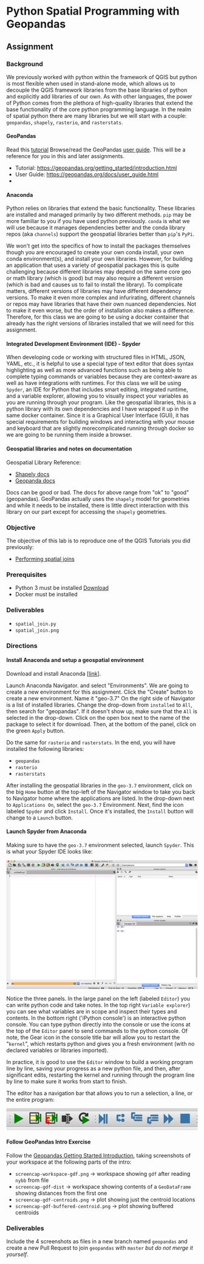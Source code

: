 # Python Spatial Programming with Geopandas
## Assignment

### Background
We previously worked with python within the framework of QGIS but python is most flexible when used in stand-alone mode, which allows us to decouple the QGIS framework libraries from the base libraries of python and explicitly add libraries of our own. As with other languages, the power of Python comes from the plethora of high-quality libraries that extend the base functionality of the core python programming language. In the realm of spatial python there are many libraries but we will start with a couple: `geopandas`, `shapely`, `rasterio`, and `rasterstats`. 

#### GeoPandas
Read this [tutorial](https://geopandas.org/getting_started/introduction.html)
Browse/read the GeoPandas [user guide](https://geopandas.org/docs/user_guide.html). This will be a reference for you in this and later assignments. 

- Tutorial: https://geopandas.org/getting_started/introduction.html
- User Guide: https://geopandas.org/docs/user_guide.html
- 
#### Anaconda
Python relies on libraries that extend the basic functionality. These libraries are installed and managed primarily by two different methods. `pip` may be more familiar to you if you have used python previously. `conda` is what we will use because it manages dependencies better and the conda library repos (aka `channels`) support the geospatial libraries better than `pip`'s `PyPi`.

We won't get into the specifics of how to install the packages themselves though you are encouraged to create your own conda install, your own conda environment(s), and install your own libraries. However, for building an application that uses a variety of geospatial packages this is quite challenging because different libraries may depend on the same core geo or math library (which is good) but may also require a different version (which is bad and causes us to fail to install the library). To complicate matters, different versions of libraries may have different dependency versions. To make it even more complex and infurirating, different channels or repos may have libraries that have their own nuanced dependencies. Not to make it even worse, but the order of installation also makes a difference. Therefore, for this class we are going to be using a docker container that already has the right versions of libraries installed that we will need for this assignment. 

#### Integrated Development Environment (IDE) - Spyder
When developing code or working with structured files in HTML, JSON, YAML, etc., it is helpful to use a special type of text editor that does syntax highlighting as well as more advanced functions such as being able to complete typing commands or variables because they are context-aware as well as have integrations with runtimes. For this class we will be using `Spyder`, an IDE for Python that includes smart editing, integrated runtime, and a variable explorer, allowing you to visually inspect your variables as you are running through your program. Like the geospatial libraries, this is a python library with its own dependencies and I have wrapped it up in the same docker container. Since it is a Graphical User Interface (GUI), it has special requirements for building windows and interacting with your mouse and keyboard that are slightly morecomplicated running through docker so we are going to be running them inside a browser. 

#### Geospatial libraries and notes on documentation 
Geospatial Library Reference:
- [Shapely docs](https://shapely.readthedocs.io/en/stable/manual.html)
- [Geopanda docs](http://geopandas.org/)

Docs can be good or bad. The docs for above range from "ok" to "good" (geopandas).
GeoPandas actually uses the `shapely` model for geometries and while it needs to be installed, there is little direct
interaction with this library on our part except for accessing the `shapely` geometries.

### Objective
The objective of this lab is to reproduce one of the QGIS Tutorials you did previously:
- [Performing spatial joins](http://www.qgistutorials.com/en/docs/3/performing_spatial_joins.html)

### Prerequisites
- Python 3 must be installed [Download](https://www.python.org/downloads/)
- Docker must be installed

### Deliverables
- `spatial_join.py`
- `spatial_join.png`

### Directions

#### Install Anaconda and setup a geospatial environment
Download and install Anaconda [[link](https://www.anaconda.com/products/individual)].

Launch Anaconda Navigator.  and select "Environments". We are going to create a new environment for this assignment. 
Click the "Create" button to create a new environment. Name it "geo-3.7"
On the right side of Navigator is a list of installed libraries. Change the drop-down from `installed` to `All`, then search for "geopandas".
If it doesn't show up, make sure that the `All` is selected in the drop-down.
Click on the open box next to the name of the package to select it for download. Then, at the bottom of the panel, click on the green `Apply` button.

Do the same for `rasterio` and `rasterstats`. In the end, you will have installed the following libraries:
- `geopandas`
- `rasterio`
- `rasterstats`

After installing the geospatial libraries in the `geo-3.7` environment, click on the big `Home` button at the top-left of the Navigator window to take you back to Navigator home where the applications are listed. In the drop-down next to `Applications On`, select the `geo-3.7` Environment. Next, find the icon labeled `Spyder` and click `Install`. Once it's installed, the `Install` button will change to a `Launch` button.

#### Launch Spyder from Anaconda 
Making sure to have the `geo-3.7` environment selected, launch `Spyder`.
This is what your Spyder IDE looks like:
 
 ![Spyder IDE](spyder-splash.png)
 
Notice the three panels. In the large panel on the left (labeled `Editor`) you can write python code and take notes. In the 
top right `Variable explorer`) you can see what variables are in scope and inspect their types and contents. In the bottom 
right ('iPython console') is an interactive python console. You can type python directly into the console or use the icons 
at the top of the `Editor` panel to send commands to the python console. Of note, the Gear icon in the console title bar
will allow you to restart the "`kernel`", which restarts python and gives you a fresh environment (with no declared 
variables or libraries imported).

In practice, it is good to use the `Editor` window to build a working program line by line, saving your progress as a new
python file, and then, after significant edits, restarting the kernel and running through the program line by line to make 
sure it works from start to finish.

The editor has a navigation bar that allows you to run a selection, a line, or the entire program:

![Spyder IDE](spyder-editor-navbar.png)

#### Follow GeoPandas Intro Exercise
Follow the [Geopandas Getting Started Introduction](https://geopandas.org/getting_started/introduction.html), taking screenshots 
of your workspace at the following parts of the intro:

- `screencap-workspace-gdf.png` -> workspace showing `gdf` after reading `nybb` from file
- `screencap-gdf-dist` -> workspace showing contents of a `GeoDataFrame` showing distances from the first one
- `screencap-gdf-centroids.png` -> plot showing just the centroid locations
- `screencap-gdf-buffered-centroid.png` -> plot showing buffered centroids

### Deliverables
Include the 4 screenshots as files in a new branch named `geopandas` and create a new Pull Request to join `geopandas` with `master` _but do not merge it yourself_.
